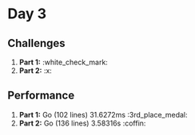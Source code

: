 # Day 3

## Challenges
<ol>
    <li><b>Part 1:</b> :white_check_mark:</li>
    <li><b>Part 2:</b> :x:</li>
</ol>

## Performance
<ol>
    <li><b>Part 1:</b> Go (102 lines) 31.6272ms :3rd_place_medal:</li>
    <li><b>Part 2:</b> Go (136 lines) 3.58316s :coffin:</li>
</ol>
